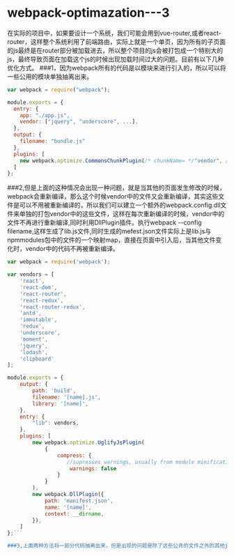 # webpack-optimazation---3
在实际的项目中，如果要设计一个系统，我们可能会用到vue-router,或者react-router，这样整个系统利用了前端路由，实际上就是一个单页，因为所有的子页面的js最终是在router部分被加载进去，所以整个项目的js会被打包成一个特别大的js，最终导致页面在加载这个js的时候出现加载时间过大的问题。目前有以下几种优化方式。
###1，因为webpack所有的代码是以模块来进行引入的，所以可以将一些公用的模块单独抽离出来。
```javascript
var webpack = require("webpack");

module.exports = {
  entry: {
    app: "./app.js",
    vendor: ["jquery", "underscore", ...],
  },
  output: {
    filename: "bundle.js"
  },
  plugins: [
    new webpack.optimize.CommonsChunkPlugin(/* chunkName= */"vendor", /* filename= */"vendor.bundle.js")
  ]
};
```
###2,但是上面的这种情况会出现一种问题，就是当其他的页面发生修改的时候，webpack会重新编译，那么这个时候vendor中的文件又会重新编译，其实这些文件是可以不用被重新编译的，所以我们可以建立一个额外的webpack.config.dll文件来单独的打包vendor中的这些文件，这样在每次重新编译的时候，vendor中的文件不再进行重新编译,同时利用DllPlugin插件。执行webpack --config filename,这样生成了lib.js文件,同时生成的mefest.json文件实际上是lib.js与npmmodules包中的文件的一个映射map，直接在页面中引入后，当其他文件变化时，vendor中的代码不再被重新编译。
```javascript
var webpack = require('webpack');

var vendors = [
    'react',
    'react-dom',
    'react-router',
    'react-redux',
    'react-router-redux',
    'antd',
    'immutable',
    'redux',
    'underscore',
    'moment',
    'jquery',
    'lodash',
    'clipboard'
];

module.exports = {
    output: {
        path: 'build',
        filename: '[name].js',
        library: '[name]',
    },
    entry: {
        "lib": vendors,
    },
    plugins: [
        new webpack.optimize.UglifyJsPlugin(
            {
                compress: {
                   //supresses warnings, usually from module minification
                    warnings: false
                }
            }
        ),
        new webpack.DllPlugin({
            path: 'manifest.json',
            name: '[name]',
            context: __dirname,
        }),
    ]
};```

###3,上面两种方法将一部分代码抽离出来，但是出现的问题是除了这些公共的文件之外的其他js文件过大的时候，仍然存在js文件过大的情况。
